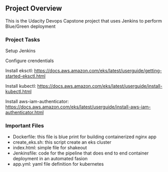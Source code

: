 ## Project Overview

This is the Udacity Devops Capstone project that uses Jenkins to perform Blue/Green deployment

### Project Tasks

Setup Jenkins

Configure crendentials

Install eksctl:
https://docs.aws.amazon.com/eks/latest/userguide/getting-started-eksctl.html

Install kubectl:
https://docs.aws.amazon.com/eks/latest/userguide/install-kubectl.html

Install aws-iam-authenticator:
https://docs.aws.amazon.com/eks/latest/userguide/install-aws-iam-authenticator.html


### Important Files

* Dockerfile: this file is blue print for building containerized nginx app
* create_eks.sh: this script create an eks cluster
* index.html: simple file for shakeout
* Jenkinsfile: code for the pipeline that does end to end container deployment in an automated fasion
* app.yml: yaml file definition for kubernetes
